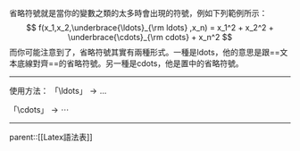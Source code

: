 省略符號就是當你的變數之類的太多時會出現的符號，例如下列範例所示：
$$
f(x_1,x_2,\underbrace{\ldots}_{\rm ldots} ,x_n) = x_1^2 + x_2^2 + \underbrace{\cdots}_{\rm cdots} + x_n^2 
$$
而你可能注意到了，省略符號其實有兩種形式。一種是ldots，他的意思是跟==文本底線對齊==的省略符號。另一種是cdots，他是置中的省略符號。
- - -
使用方法：
「\\ldots」$\rightarrow\ldots$

「\\cdots」$\rightarrow\cdots$
- - -
parent::[[Latex語法表]]